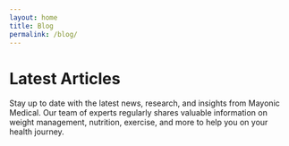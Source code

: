 ```yaml
---
layout: home
title: Blog
permalink: /blog/
---
```


# Latest Articles

Stay up to date with the latest news, research, and insights from Mayonic Medical. Our team of experts regularly shares valuable information on weight management, nutrition, exercise, and more to help you on your health journey.
